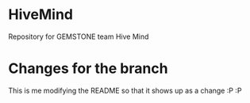 # HiveMind
Repository for GEMSTONE team Hive Mind

# Changes for the branch
This is me modifying the README so that it shows up as a change :P :P
